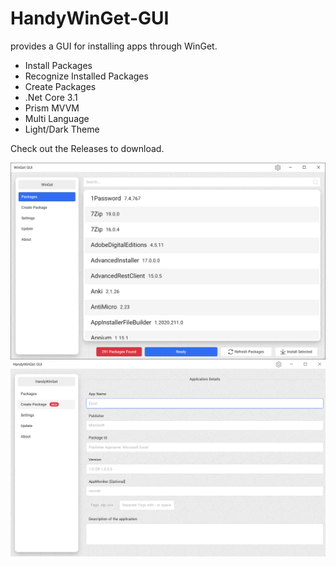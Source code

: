 # HandyWinGet-GUI
 
provides a GUI for installing apps through WinGet.

- Install Packages
- Recognize Installed Packages
- Create Packages
- .Net Core 3.1
- Prism MVVM
- Multi Language
- Light/Dark Theme

Check out the Releases to download.

![HandyWinGet-GUI](ScreenShot/1.png)
![HandyWinGet-GUI](ScreenShot/2.gif)
